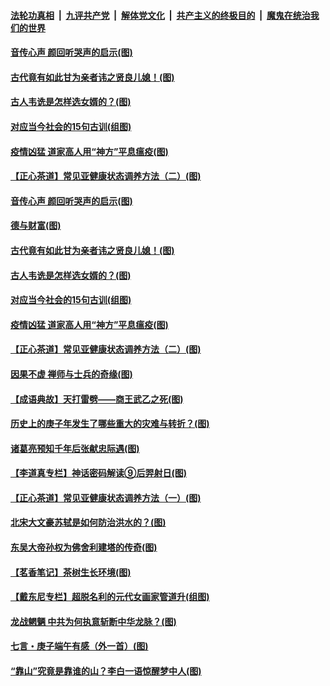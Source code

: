 

####  [法轮功真相](../../../../basic/blob/master/README.md?t=07020602) &nbsp;|&nbsp; [九评共产党](../../../../9ping.md/blob/master/README.md?t=07020602) &nbsp;|&nbsp; [解体党文化](../../../../jtdwh.md/blob/master/README.md?t=07020602)  &nbsp;|&nbsp; [共产主义的终极目的](../../../../gczydzjmd.md/blob/master/README.md?t=07020602) &nbsp;|&nbsp; [魔鬼在统治我们的世界](../../../../mgztzwmdsj.md/blob/master/README.md?t=07020602) 

#### [音传心声 颜回听哭声的启示(图)](../pages/p7/938099.md?t=07020602) 

#### [古代竟有如此甘为亲者讳之贤良儿媳！(图)](../pages/p7/938117.md?t=07020602) 

#### [古人韦诜是怎样选女婿的？(图)](../pages/p7/938100.md?t=07020602) 

#### [对应当今社会的15句古训(组图)](../pages/p7/938097.md?t=07020602) 

#### [疫情凶猛 道家高人用“神方”平息瘟疫(图)](../pages/p7/938004.md?t=07020602) 

#### [【正心茶道】常见亚健康状态调养方法（二）(图)](../pages/p7/937559.md?t=07020602) 

#### [音传心声 颜回听哭声的启示(图)](../pages/p7/938099.md?t=07020602) 

#### [德与财富(图)](../pages/p7/938218.md?t=07020602) 

#### [古代竟有如此甘为亲者讳之贤良儿媳！(图)](../pages/p7/938117.md?t=07020602) 

#### [古人韦诜是怎样选女婿的？(图)](../pages/p7/938100.md?t=07020602) 

#### [对应当今社会的15句古训(组图)](../pages/p7/938097.md?t=07020602) 

#### [疫情凶猛 道家高人用“神方”平息瘟疫(图)](../pages/p7/938004.md?t=07020602) 

#### [【正心茶道】常见亚健康状态调养方法（二）(图)](../pages/p7/937559.md?t=07020602) 

#### [因果不虚 禅师与士兵的奇缘(图)](../pages/p7/938092.md?t=07020602) 

#### [【成语典故】天打雷劈——商王武乙之死(图)](../pages/p7/937782.md?t=07020602) 

#### [历史上的庚子年发生了哪些重大的灾难与转折？(图)](../pages/p7/937991.md?t=07020602) 

#### [诸葛亮预知千年后张献忠际遇(图)](../pages/p7/937564.md?t=07020602) 

#### [【李道真专栏】神话密码解读⑨后羿射日(图)](../pages/p7/937560.md?t=07020602) 

#### [【正心茶道】常见亚健康状态调养方法（一）(图)](../pages/p7/937556.md?t=07020602) 

#### [北宋大文豪苏轼是如何防治洪水的？(图)](../pages/p7/937874.md?t=07020602) 

#### [东吴大帝孙权为佛舍利建塔的传奇(图)](../pages/p7/937764.md?t=07020602) 

#### [【茗香笔记】茶树生长环境(图)](../pages/p7/937562.md?t=07020602) 

#### [【戴东尼专栏】超脱名利的元代女画家管道升(组图)](../pages/p7/935043.md?t=07020602) 

#### [龙战魍魉 中共为何执意斩断中华龙脉？(图)](../pages/p7/937761.md?t=07020602) 

#### [七言・庚子端午有感（外一首）(图)](../pages/p7/937763.md?t=07020602) 

#### [“靠山”究竟是靠谁的山？李白一语惊醒梦中人(图)](../pages/p7/937659.md?t=07020602) 

